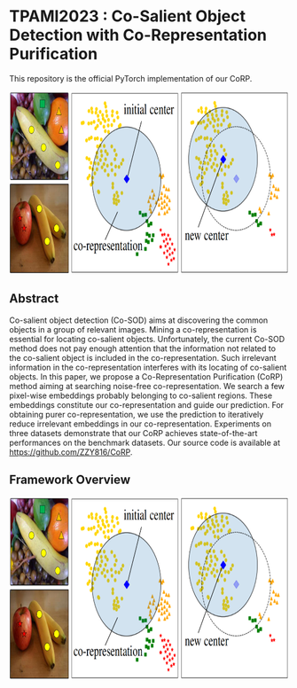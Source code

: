 # **TPAMI2023 : Co-Salient Object Detection with Co-Representation Purification**

This repository is the official PyTorch implementation of our CoRP.

<div align=center><img width="750" height="330" src=./figures/main1.png/></div>

## **Abstract**

Co-salient object detection (Co-SOD) aims at discovering the common objects in a group of relevant images. Mining a co-representation is essential for locating co-salient objects. Unfortunately, the current Co-SOD method does not pay enough attention that the information not related to the co-salient object is included in the co-representation. Such irrelevant information in the co-representation interferes with its locating of co-salient objects.
In this paper, we propose a Co-Representation Purification (CoRP) method aiming at searching noise-free co-representation. We search a few pixel-wise embeddings probably belonging to co-salient regions. These embeddings constitute our co-representation and guide our prediction. For obtaining purer co-representation, we use the prediction to iteratively reduce irrelevant embeddings in our co-representation. Experiments on three datasets demonstrate that our CoRP achieves state-of-the-art performances on the benchmark datasets.
Our source code is available at https://github.com/ZZY816/CoRP.

## **Framework Overview**

<div align=center><img width="750" height="330" src=./figures/main1.png/></div>
